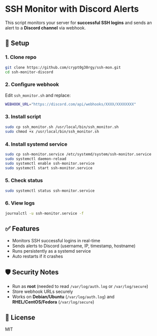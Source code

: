 # SSH Monitor with Discord Alerts

This script monitors your server for **successful SSH logins** and sends an alert to a **Discord channel** via webhook.

## 🚀 Setup

### 1. Clone repo

```bash
git clone https://github.com/crypt0g30rgy/ssh-mon.git
cd ssh-monitor-discord
```

### 2. Configure webhook

Edit `ssh_monitor.sh` and replace:

```bash
WEBHOOK_URL="https://discord.com/api/webhooks/XXXX/XXXXXXXX"
```

### 3. Install script

```bash
sudo cp ssh_monitor.sh /usr/local/bin/ssh_monitor.sh
sudo chmod +x /usr/local/bin/ssh_monitor.sh
```

### 4. Install systemd service

```bash
sudo cp ssh-monitor.service /etc/systemd/system/ssh-monitor.service
sudo systemctl daemon-reload
sudo systemctl enable ssh-monitor.service
sudo systemctl start ssh-monitor.service
```

### 5. Check status

```bash
sudo systemctl status ssh-monitor.service
```

### 6. View logs

```bash
journalctl -u ssh-monitor.service -f
```

## ✅ Features

- Monitors SSH successful logins in real-time
- Sends alerts to Discord (username, IP, timestamp, hostname)
- Runs persistently as a systemd service
- Auto restarts if it crashes

## 🛡️ Security Notes

- Run as **root** (needed to read `/var/log/auth.log` or `/var/log/secure`)
- Store webhook URLs securely
- Works on **Debian/Ubuntu** (`/var/log/auth.log`) and **RHEL/CentOS/Fedora** (`/var/log/secure`)

## 📜 License

MIT
